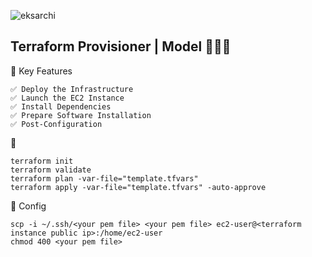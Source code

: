 
![eksarchi](https://github.com/user-attachments/assets/85341846-7997-4a4b-9c67-5254563e36fc)


## Terraform Provisioner | Model  🚀🚀🚀



🎯  Key Features
```
✅ Deploy the Infrastructure
✅ Launch the EC2 Instance
✅ Install Dependencies
✅ Prepare Software Installation
✅ Post-Configuration
```

🚀 
```
terraform init
terraform validate
terraform plan -var-file="template.tfvars"
terraform apply -var-file="template.tfvars" -auto-approve
```

🧩 Config 

```
scp -i ~/.ssh/<your pem file> <your pem file> ec2-user@<terraform instance public ip>:/home/ec2-user
chmod 400 <your pem file>
```

